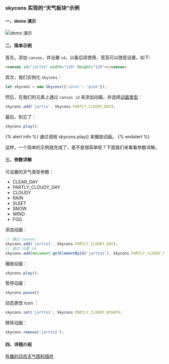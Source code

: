 ### skycons 实现的“天气板块”示例

#### 一、demo 演示
![demo 演示](https://github.com/chenfengyanyu/my-web-accumulation/blob/master/images/weather.gif)

#### 二、简单示例
首先，添加 `canvas`，并设置 `id`，以备后续使用，宽高可以随意设置，如下:
```html
<canvas id="jartto" width="128" height="128"></canvas>
```

其次，我们实例化 `Skycons`：
```js
let skycons = new Skycons({'color': 'pink'});
```

然后，在我们的元素上通过 `canvas id` 来添加动画，并选择[动画类型](#animateType)：
```js
skycons.add('jartto', Skycons.PARTLY_CLOUDY_DAY);
```

最后，别忘了：
```js
skycons.play();
```

{% alert info %}
通过调用 skycons.play() 来播放动画。
{% endalert %}

这样，一个简单的示例就完成了，是不是很简单呢？下面我们来看看参数详解。

#### 三、<a name="animateType">参数详解</a>
可设置的天气类型参数：
- CLEAR_DAY
- PARTLY_CLOUDY_DAY
- CLOUDY
- RAIN
- SLEET
- SNOW
- WIND
- FOG

添加动画：
```js
// 通过 canvas
skycons.add('jartto1', Skycons.PARTLY_CLOUDY_DAY);
// 通过 元素 id
skycons.add(document.getElementById('jartto2'), Skycons.PARTLY_CLOUDY_DAY);
```
播放动画：
```js
skycons.play();
```
暂停动画：
```js
skycons.pause()
```
动态更改 icon ：
```js
skycons.set('jartto1', Skycons.PARTLY_CLOUDY_NIGHT);
```
移除动画：
```js
skycons.remove('jartto2');
```
#### 四、详细介绍
[有趣的动态天气图标插件](http://jartto.wang/2017/04/10/funny-plugin-for-dynamic-weather/)

